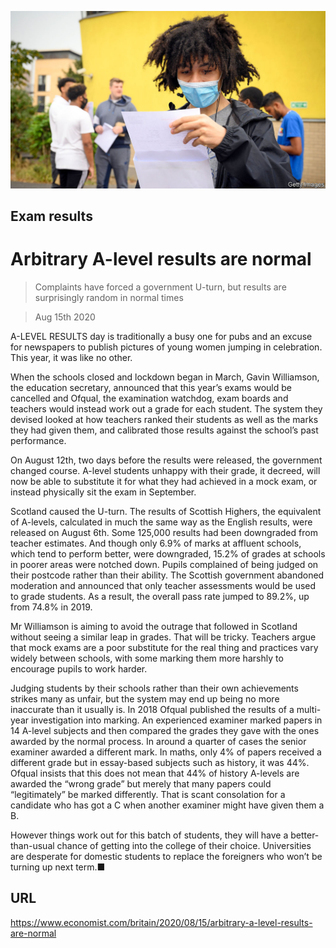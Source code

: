 ![](./images/20200815_BRP503.jpg)

## Exam results

# Arbitrary A-level results are normal

> Complaints have forced a government U-turn, but results are surprisingly random in normal times

> Aug 15th 2020

A-LEVEL RESULTS day is traditionally a busy one for pubs and an excuse for newspapers to publish pictures of young women jumping in celebration. This year, it was like no other.

When the schools closed and lockdown began in March, Gavin Williamson, the education secretary, announced that this year’s exams would be cancelled and Ofqual, the examination watchdog, exam boards and teachers would instead work out a grade for each student. The system they devised looked at how teachers ranked their students as well as the marks they had given them, and calibrated those results against the school’s past performance.

On August 12th, two days before the results were released, the government changed course. A-level students unhappy with their grade, it decreed, will now be able to substitute it for what they had achieved in a mock exam, or instead physically sit the exam in September.

Scotland caused the U-turn. The results of Scottish Highers, the equivalent of A-levels, calculated in much the same way as the English results, were released on August 6th. Some 125,000 results had been downgraded from teacher estimates. And though only 6.9% of marks at affluent schools, which tend to perform better, were downgraded, 15.2% of grades at schools in poorer areas were notched down. Pupils complained of being judged on their postcode rather than their ability. The Scottish government abandoned moderation and announced that only teacher assessments would be used to grade students. As a result, the overall pass rate jumped to 89.2%, up from 74.8% in 2019.

Mr Williamson is aiming to avoid the outrage that followed in Scotland without seeing a similar leap in grades. That will be tricky. Teachers argue that mock exams are a poor substitute for the real thing and practices vary widely between schools, with some marking them more harshly to encourage pupils to work harder.

Judging students by their schools rather than their own achievements strikes many as unfair, but the system may end up being no more inaccurate than it usually is. In 2018 Ofqual published the results of a multi-year investigation into marking. An experienced examiner marked papers in 14 A-level subjects and then compared the grades they gave with the ones awarded by the normal process. In around a quarter of cases the senior examiner awarded a different mark. In maths, only 4% of papers received a different grade but in essay-based subjects such as history, it was 44%. Ofqual insists that this does not mean that 44% of history A-levels are awarded the “wrong grade” but merely that many papers could “legitimately” be marked differently. That is scant consolation for a candidate who has got a C when another examiner might have given them a B.

However things work out for this batch of students, they will have a better-than-usual chance of getting into the college of their choice. Universities are desperate for domestic students to replace the foreigners who won’t be turning up next term.■

## URL

https://www.economist.com/britain/2020/08/15/arbitrary-a-level-results-are-normal

